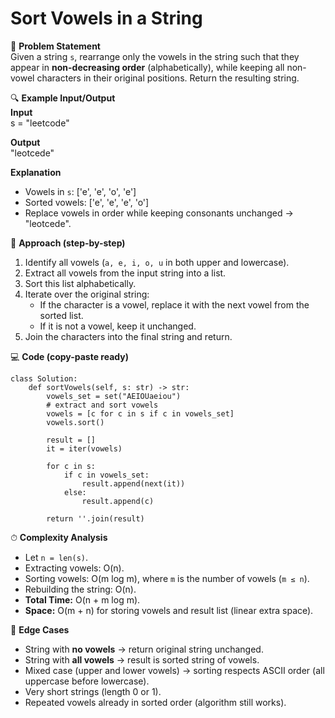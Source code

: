 # Sort Vowels in a String

📜 **Problem Statement**  
Given a string `s`, rearrange only the vowels in the string such that they appear in **non-decreasing order** (alphabetically), while keeping all non-vowel characters in their original positions. Return the resulting string.

🔍 **Example Input/Output**  
**Input**  
    s = "leetcode"

**Output**  
    "leotcede"

**Explanation**  
- Vowels in `s`: ['e', 'e', 'o', 'e']  
- Sorted vowels: ['e', 'e', 'e', 'o']  
- Replace vowels in order while keeping consonants unchanged → "leotcede".

🧠 **Approach (step-by-step)**  
1. Identify all vowels (`a, e, i, o, u` in both upper and lowercase).  
2. Extract all vowels from the input string into a list.  
3. Sort this list alphabetically.  
4. Iterate over the original string:  
   - If the character is a vowel, replace it with the next vowel from the sorted list.  
   - If it is not a vowel, keep it unchanged.  
5. Join the characters into the final string and return.

💻 **Code (copy-paste ready)**  

    class Solution:
        def sortVowels(self, s: str) -> str:
            vowels_set = set("AEIOUaeiou")
            # extract and sort vowels
            vowels = [c for c in s if c in vowels_set]
            vowels.sort()

            result = []
            it = iter(vowels)

            for c in s:
                if c in vowels_set:
                    result.append(next(it))
                else:
                    result.append(c)

            return ''.join(result)

⏱ **Complexity Analysis**  
- Let `n = len(s)`.  
- Extracting vowels: O(n).  
- Sorting vowels: O(m log m), where `m` is the number of vowels (`m ≤ n`).  
- Rebuilding the string: O(n).  
- **Total Time:** O(n + m log m).  
- **Space:** O(m + n) for storing vowels and result list (linear extra space).

🧪 **Edge Cases**  
- String with **no vowels** → return original string unchanged.  
- String with **all vowels** → result is sorted string of vowels.  
- Mixed case (upper and lower vowels) → sorting respects ASCII order (all uppercase before lowercase).  
- Very short strings (length 0 or 1).  
- Repeated vowels already in sorted order (algorithm still works).  
